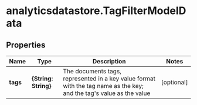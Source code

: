# analyticsdatastore.TagFilterModelData

## Properties

Name | Type | Description | Notes
------------ | ------------- | ------------- | -------------
**tags** | **{String: String}** | The documents tags, represented in a key value format with the tag name as the key; and the tag&#39;s value as the value | [optional] 


